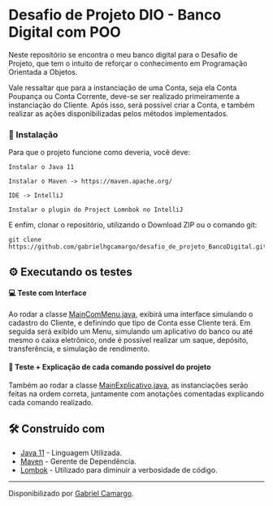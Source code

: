 # Desafio de Projeto DIO - Banco Digital com POO


Neste repositório se encontra o meu banco digital para o Desafio de Projeto, que tem o intuito de reforçar o conhecimento em Programação Orientada a Objetos.



Vale ressaltar que para a instanciação de uma Conta, seja ela Conta Poupança ou Conta Corrente, deve-se ser realizado primeiramente a instanciação do Cliente. Após isso, será possível criar a Conta, e também realizar as ações disponibilizadas pelos métodos implementados.


### 🔧 Instalação

Para que o projeto funcione como deveria, você deve:

```
Instalar o Java 11 
```

```
Instalar o Maven -> https://maven.apache.org/
```

```
IDE -> IntelliJ
```

```
Instalar o plugin do Project Lomnbok no IntelliJ
```

E enfim, clonar o repositório, utilizando o Download ZIP ou o comando git:

```
git clone https://github.com/gabrielhgcamargo/desafio_de_projeto_BancoDigital.git
```



## ⚙️ Executando os testes

#### :computer: Teste com Interface
Ao rodar a classe [MainComMenu.java](https://github.com/gabrielhgcamargo/desafio_de_projeto_BancoDigital/blob/master/src/main/java/Menu/MainComMenu.java), exibirá uma interface simulando o cadastro do Cliente, e definindo que tipo de Conta esse Cliente terá. Em seguida será exibido um Menu, simulando um aplicativo do banco ou até mesmo o caixa eletrônico, onde é possível realizar um saque, depósito, transferência, e simulação de rendimento.

#### :bookmark_tabs: Teste + Explicação de cada comando possível do projeto
Também ao rodar a classe [MainExplicativo.java](https://github.com/gabrielhgcamargo/desafio_de_projeto_BancoDigital/blob/master/src/main/java/MainExplicativo.java), as instanciações serão feitas na ordem correta, juntamente com anotações comentadas explicando cada comando realizado.

## 🛠️ Construído com
* [Java 11](https://dev.java/) - Linguagem Utilizada.
* [Maven](https://maven.apache.org/) - Gerente de Dependência.
* [Lombok](https://projectlombok.org/) - Utilizado para diminuir a verbosidade de código.


------------

Disponibilizado por [Gabriel Camargo](https://www.linkedin.com/in/gabrielhgcamargo/ "Gabriel Camargo").
